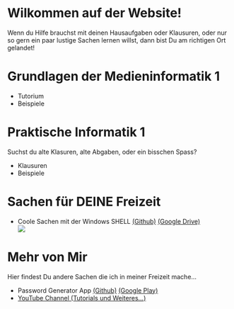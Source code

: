 <h1>Wilkommen auf der Website!</h1>
<p>Wenn du Hilfe brauchst mit deinen Hausaufgaben oder Klausuren, oder nur so gern ein paar lustige Sachen lernen willst, dann bist Du am richtigen Ort gelandet!</p>

<h1>Grundlagen der Medieninformatik 1</h1>

<ul>
  <li>Tutorium</li>
  <li>Beispiele</li>
</ul>

<h1>Praktische Informatik 1</h1>

Suchst du alte Klasuren, alte Abgaben, oder ein bisschen Spass?
<ul>
  <li>Klausuren</li>
  <li>Beispiele</li>
</ul>

<h1>Sachen für DEINE Freizeit</h1>

<ul>
  <li>Coole Sachen mit der Windows SHELL <a href="https://github.com/leolion3/University_Stuff/tree/master/Etc%20in%20der%20Freizeit/Spass%20mit%20SHELL">(Github)</a>  <a href="https://drive.google.com/open?id=1cDz9L10VaqJztyQNCuqR0COdjwa4PIZL">(Google Drive)</a>  </li>
  <img src="repository\Data\Shell.png">
</ul>
  
<h1>Mehr von Mir</h1>

Hier findest Du andere Sachen die ich in meiner Freizeit mache...

<ul>
    <li>Password Generator App <a href="https://github.com/leolion3/App-Tutorial/tree/master/Password_Generator">(Github)</a> <a href="https://play.google.com/store/apps/details?id=processing.test.password_generator">(Google Play)</a>
    <li><a href="https://www.YouTube.com/c/StrongLions">YouTube Channel (Tutorials und Weiteres...)</a></li>


  <code>
</code>
